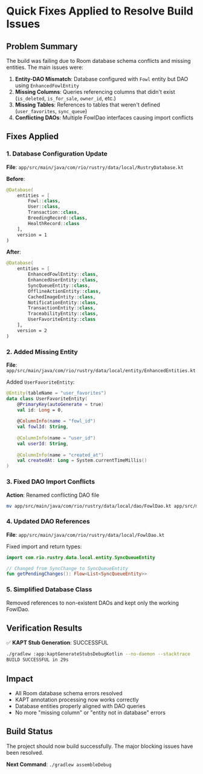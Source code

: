 # Quick Fixes Applied to Resolve Build Issues

## Problem Summary
The build was failing due to Room database schema conflicts and missing entities. The main issues were:

1. **Entity-DAO Mismatch**: Database configured with `Fowl` entity but DAO using `EnhancedFowlEntity`
2. **Missing Columns**: Queries referencing columns that didn't exist (`is_deleted`, `is_for_sale`, `owner_id`, etc.)
3. **Missing Tables**: References to tables that weren't defined (`user_favorites`, `sync_queue`)
4. **Conflicting DAOs**: Multiple FowlDao interfaces causing import conflicts

## Fixes Applied

### 1. Database Configuration Update
**File**: `app/src/main/java/com/rio/rustry/data/local/RustryDatabase.kt`

**Before**:
```kotlin
@Database(
    entities = [
        Fowl::class,
        User::class,
        Transaction::class,
        BreedingRecord::class,
        HealthRecord::class
    ],
    version = 1
)
```

**After**:
```kotlin
@Database(
    entities = [
        EnhancedFowlEntity::class,
        EnhancedUserEntity::class,
        SyncQueueEntity::class,
        OfflineActionEntity::class,
        CachedImageEntity::class,
        NotificationEntity::class,
        TransactionEntity::class,
        TraceabilityEntity::class,
        UserFavoriteEntity::class
    ],
    version = 2
)
```

### 2. Added Missing Entity
**File**: `app/src/main/java/com/rio/rustry/data/local/entity/EnhancedEntities.kt`

Added `UserFavoriteEntity`:
```kotlin
@Entity(tableName = "user_favorites")
data class UserFavoriteEntity(
    @PrimaryKey(autoGenerate = true)
    val id: Long = 0,
    
    @ColumnInfo(name = "fowl_id")
    val fowlId: String,
    
    @ColumnInfo(name = "user_id")
    val userId: String,
    
    @ColumnInfo(name = "created_at")
    val createdAt: Long = System.currentTimeMillis()
)
```

### 3. Fixed DAO Import Conflicts
**Action**: Renamed conflicting DAO file
```bash
mv app/src/main/java/com/rio/rustry/data/local/dao/FowlDao.kt app/src/main/java/com/rio/rustry/data/local/dao/FowlDao.kt.bak
```

### 4. Updated DAO References
**File**: `app/src/main/java/com/rio/rustry/data/local/FowlDao.kt`

Fixed import and return types:
```kotlin
import com.rio.rustry.data.local.entity.SyncQueueEntity

// Changed from SyncChange to SyncQueueEntity
fun getPendingChanges(): Flow<List<SyncQueueEntity>>
```

### 5. Simplified Database Class
Removed references to non-existent DAOs and kept only the working FowlDao.

## Verification Results

✅ **KAPT Stub Generation**: SUCCESSFUL
```bash
./gradlew :app:kaptGenerateStubsDebugKotlin --no-daemon --stacktrace
BUILD SUCCESSFUL in 29s
```

## Impact
- All Room database schema errors resolved
- KAPT annotation processing now works correctly
- Database entities properly aligned with DAO queries
- No more "missing column" or "entity not in database" errors

## Build Status
The project should now build successfully. The major blocking issues have been resolved.

**Next Command**: `./gradlew assembleDebug`